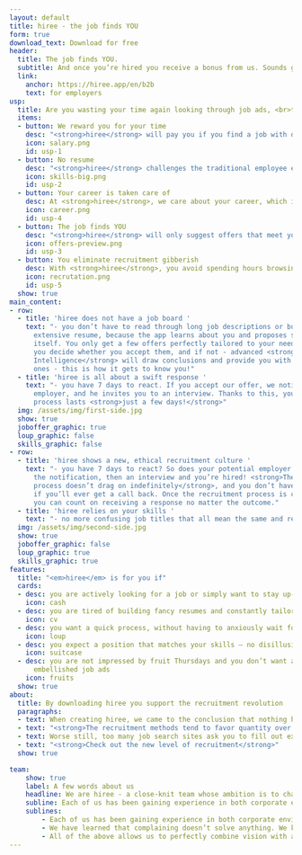 ```yaml
---
layout: default
title: hiree - the job finds YOU
form: true
download_text: Download for free
header:
  title: The job finds YOU.
  subtitle: And once you’re hired you receive a bonus from us. Sounds good? Download the app and see how easy recruitment can be!
  link:
    anchor: https://hiree.app/en/b2b
    text: for employers
usp:
  title: Are you wasting your time again looking through job ads, <br>that don't get you any closer to your dream job? <br><strong><em>hiree</em> will do it for you.</strong>
  items:
  - button: We reward you for your time
    desc: "<strong>hiree</strong> will pay you if you find a job with our app and continue beyond the probation period."
    icon: salary.png
    id: usp-1
  - button: No resume
    desc: "<strong>hiree</strong> challenges the traditional employee evaluation based on a pretty resume and focuses on your skills and how the job fits your expectations."
    icon: skills-big.png
    id: usp-2
  - button: Your career is taken care of
    desc: At <strong>hiree</strong>, we care about your career, which is why we want to get to know you better to pair you with jobs that suit you best.
    icon: career.png
    id: usp-4
  - button: The job finds YOU
    desc: "<strong>hiree</strong> will only suggest offers that meet your expectations. You can just sit back, wait, and decide with one click."
    icon: offers-preview.png
    id: usp-3
  - button: You eliminate recruitment gibberish
    desc: With <strong>hiree</strong>, you avoid spending hours browsing job postings - the recruiter verifies your skills, not the aesthetics of your resume.
    icon: recrutation.png
    id: usp-5
  show: true
main_content:
- row:
  - title: 'hiree does not have a job board '
    text: "- you don’t have to read through long job descriptions or build an
      extensive resume, because the app learns about you and proposes solutions
      itself. You only get a few offers perfectly tailored to your needs. Then
      you decide whether you accept them, and if not - advanced <strong>Artificial
      Intelligence</strong> will draw conclusions and provide you with different
      ones - this is how it gets to know you!"
  - title: 'hiree is all about a swift response '
    text: "- you have 7 days to react. If you accept our offer, we notify the
      employer, and he invites you to an interview. Thanks to this, your screening
      process lasts <strong>just a few days!</strong>"
  img: /assets/img/first-side.jpg
  show: true
  joboffer_graphic: true
  loup_graphic: false
  skills_graphic: false
- row:
  - title: 'hiree shows a new, ethical recruitment culture '
    text: "- you have 7 days to react? So does your potential employer. First
      the notification, then an interview and you’re hired! <strong>The vetting
      process doesn’t drag on indefinitely</strong>, and you don’t have to worry
      if you’ll ever get a call back. Once the recruitment process is completed
      you can count on receiving a response no matter the outcome."
  - title: 'hiree relies on your skills '
    text: "- no more confusing job titles that all mean the same and require the same qualifications to perform identical tasks. <strong>The title does not matter to us.</strong> Skills do."
  img: /assets/img/second-side.jpg
  show: true
  joboffer_graphic: false
  loup_graphic: true
  skills_graphic: true
features:
  title: "<em>hiree</em> is for you if"
  cards:
  - desc: you are actively looking for a job or simply want to stay up-to-date with the job market
    icon: cash
  - desc: you are tired of building fancy resumes and constantly tailoring them
    icon: cv
  - desc: you want a quick process, without having to anxiously wait for a reply
    icon: loup
  - desc: you expect a position that matches your skills – no disillusionment
    icon: suitcase
  - desc: you are not impressed by fruit Thursdays and you don’t want any more
      embellished job ads
    icon: fruits
  show: true
about:
  title: By downloading hiree you support the recruitment revolution
  paragraphs:
  - text: When creating hiree, we came to the conclusion that nothing has changed <strong>in recruitment in the past 100 years</strong>. We have entered the digital age, but we are still dealing with advertising columns and newspaper-style job ads – the only difference is it’s online.
  - text: "<strong>The recruitment methods tend to favor quantity over quality</strong> and the job interview experience is rough and unpleasant. Nobody pays you for the time spent in the recruitment process. <strong>You are often judged by the looks of your resume</strong> rather than by your qualifications, skills and experience. <strong>Resumes have become colorful gimmicks</strong> showcasing creativity and ingenuity."
  - text: Worse still, too many job search sites ask you to fill out exactly the same details in online forms anyway. <strong>You don’t know where did your resume get stuck on its journey</strong>, there is no salary information, and you are left high and dry.<br><strong>Sounds familiar?</strong>
  - text: "<strong>Check out the new level of recruitment</strong>"
  show: true

team:
    show: true
    label: A few words about us
    headline: We are hiree - a close-knit team whose ambition is to change the old-school approach to recruitment
    subline: Each of us has been gaining experience in both corporate environments and startups, among Polish and foreign clients, in projects for local and global brands. We have learned that complaining doesn’t solve anything. We know that dreams alone are not enough. All of the above allows us to perfectly combine vision with action. We add new technologies and user-centered approach to the mix and… we are starting a revolution!
    sublines:
        - Each of us has been gaining experience in both corporate environments and startups, among Polish and foreign clients, in projects for local and global brands.
        - We have learned that complaining doesn’t solve anything. We know that dreams alone are not enough.
        - All of the above allows us to perfectly combine vision with action. We add new technologies and user-centered approach to the mix and… we are starting a revolution!
---
```

